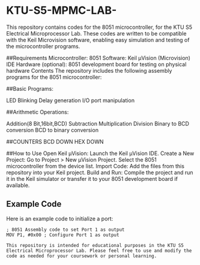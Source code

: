 # KTU-S5-MPMC-LAB-

This repository contains codes for the 8051 microcontroller, for the KTU S5 Electrical Microprocessor Lab. These codes are written to be compatible with the Keil Microvision software, enabling easy simulation and testing of the microcontroller programs.

##Requirements
Microcontroller: 8051
Software: Keil µVision (Microvision) IDE
Hardware (optional): 8051 development board for testing on physical hardware
Contents
The repository includes the following assembly programs for the 8051 microcontroller:

##Basic Programs:

LED Blinking
Delay generation
I/O port manipulation

##Arithmetic Operations:

Addition(8 Bit,16bit,BCD)
Subtraction 
Multiplication 
Division
Binary to BCD conversion
BCD to binary conversion

##COUNTERS
BCD DOWN
HEX DOWN



##How to Use
Open Keil µVision: Launch the Keil µVision IDE.
Create a New Project:
Go to Project > New µVision Project.
Select the 8051 microcontroller from the device list.
Import Code: Add the files from this repository into your Keil project.
Build and Run:
Compile the project and run it in the Keil simulator or transfer it to your 8051 development board if available.

## Example Code

Here is an example code to initialize a port:

```assembly
; 8051 Assembly code to set Port 1 as output
MOV P1, #0x00 ; Configure Port 1 as output

This repository is intended for educational purposes in the KTU S5 Electrical Microprocessor Lab. Please feel free to use and modify the code as needed for your coursework or personal learning.
